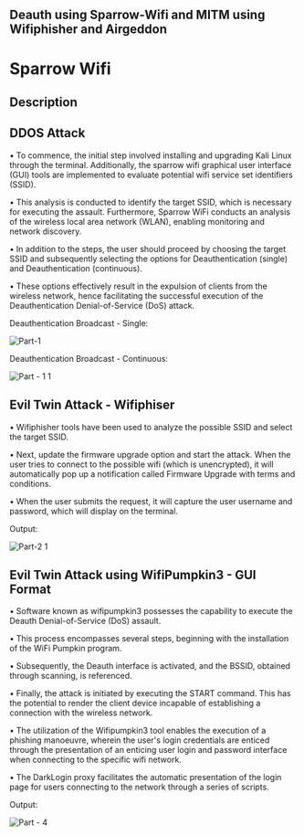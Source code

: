 ## Deauth using Sparrow-Wifi and MITM using Wifiphisher and Airgeddon

# Sparrow Wifi 

## Description

## DDOS Attack

•	To commence, the initial step involved installing and upgrading Kali Linux through the terminal. Additionally, the sparrow wifi graphical user interface (GUI) tools are implemented to evaluate potential wifi service set identifiers (SSID). 

• This analysis is conducted to identify the target SSID, which is necessary for executing the assault. Furthermore, Sparrow WiFi conducts an analysis of the wireless local area network (WLAN), enabling monitoring and network discovery.  

• In addition to the steps, the user should proceed by choosing the target SSID and subsequently selecting the options for Deauthentication (single) and Deauthentication (continuous). 

• These options effectively result in the expulsion of clients from the wireless network, hence facilitating the successful execution of the Deauthentication Denial-of-Service (DoS) attack.

Deauthentication Broadcast - Single:

![Part-1](https://github.com/Ibarsjoel1234/Sparrow-Wifi/assets/35426719/f5f0433f-1b9b-4639-a76d-ad71cdbd11ab)


Deauthentication Broadcast - Continuous:

![Part - 1 1](https://github.com/Ibarsjoel1234/Sparrow-Wifi/assets/35426719/af670ef6-a386-4c25-9854-df71e41ae1ac)


## Evil Twin Attack - Wifiphiser

• Wifiphisher tools have been used to analyze the possible SSID and select the target SSID. 

• Next, update the firmware upgrade option and start the attack. When the user tries to connect to the possible wifi (which is unencrypted), it will automatically pop up a notification called Firmware Upgrade with terms and conditions. 

• When the user submits the request, it will capture the user username and password, which will display on the terminal. 

Output:


![Part-2 1](https://github.com/Ibarsjoel1234/Sparrow-Wifi/assets/35426719/9021e081-bcab-43a8-9c58-328320ff370c)


## Evil Twin Attack using WifiPumpkin3 - GUI Format


• Software known as wifipumpkin3 possesses the capability to execute the Deauth Denial-of-Service (DoS) assault. 

• This process encompasses several steps, beginning with the installation of the WiFi Pumpkin program.

• Subsequently, the Deauth interface is activated, and the BSSID, obtained through scanning, is referenced. 

• Finally, the attack is initiated by executing the START command. This has the potential to render the client device incapable of establishing a connection with the wireless network.

• The utilization of the Wifipumpkin3 tool enables the execution of a phishing manoeuvre, wherein the user's login credentials are enticed through the presentation of an enticing user login and password interface when connecting to the specific wifi network. 

• The DarkLogin proxy facilitates the automatic presentation of the login page for users connecting to the network through a series of scripts.

Output: 


![Part - 4](https://github.com/Ibarsjoel1234/Sparrow-Wifi/assets/35426719/db2539bd-90e9-4807-a7b2-ab8918cc43a7)


